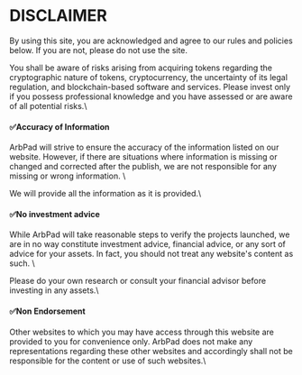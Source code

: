 # DISCLAIMER

By using this site, you are acknowledged and agree to our rules and policies below. If you are not, please do not use the site.

You shall be aware of risks arising from acquiring tokens regarding the cryptographic nature of tokens, cryptocurrency, the uncertainty of its legal regulation, and blockchain-based software and services. Please invest only if you possess professional knowledge and you have assessed or are aware of all potential risks.\


#### ✅**Accuracy of Information**

ArbPad will strive to ensure the accuracy of the information listed on our website. However, if there are situations where information is missing or changed and corrected after the publish, we are not responsible for any missing or wrong information. \


We will provide all the information as it is provided.\


#### ✅**No investment advice**

While ArbPad will take reasonable steps to verify the projects launched, we are in no way constitute investment advice, financial advice, or any sort of advice for your assets. In fact, you should not treat any website's content as such. \


Please do your own research or consult your financial advisor before investing in any assets.\


#### ✅**Non Endorsement**

Other websites to which you may have access through this website are provided to you for convenience only. ArbPad does not make any representations regarding these other websites and accordingly shall not be responsible for the content or use of such websites.\
